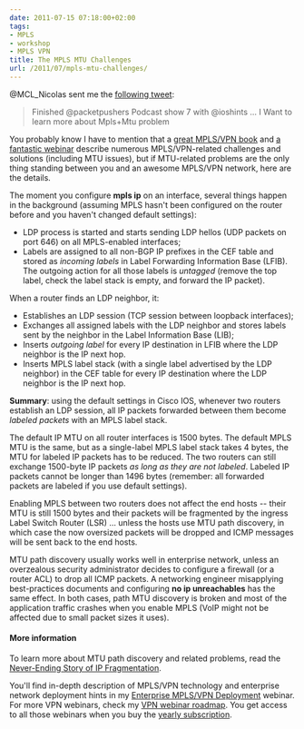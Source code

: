 ```yaml
---
date: 2011-07-15 07:18:00+02:00
tags:
- MPLS
- workshop
- MPLS VPN
title: The MPLS MTU Challenges
url: /2011/07/mpls-mtu-challenges/
---
```

\@MCL_Nicolas sent me the [following tweet](http://twitter.com/MCL_Nicolas/status/86838923019558912):

> Finished \@packetpushers Podcast show 7 with \@ioshints \... I Want to learn more about Mpls+Mtu problem

You probably know I have to mention that a [great MPLS/VPN book](http://www.amazon.com/gp/product/1587050021/ref=as_li_tf_tl?ie=UTF8&tag=cisioshinandt-20&linkCode=as2&camp=217145&creative=399353&creativeASIN=1587050021) and [a fantastic webinar](http://www.ipspace.net/EntMPLS) describe numerous MPLS/VPN-related challenges and solutions (including MTU issues), but if MTU-related problems are the only thing standing between you and an awesome MPLS/VPN network, here are the details.
<!--more-->
The moment you configure **mpls ip** on an interface, several things happen in the background (assuming MPLS hasn't been configured on the router before and you haven't changed default settings):

-   LDP process is started and starts sending LDP hellos (UDP packets on port 646) on all MPLS-enabled interfaces;
-   Labels are assigned to all non-BGP IP prefixes in the CEF table and stored as *incoming labels* in Label Forwarding Information Base (LFIB). The outgoing action for all those labels is *untagged* (remove the top label, check the label stack is empty, and forward the IP packet).

When a router finds an LDP neighbor, it:

-   Establishes an LDP session (TCP session between loopback interfaces);
-   Exchanges all assigned labels with the LDP neighbor and stores labels sent by the neighbor in the Label Information Base (LIB);
-   Inserts *outgoing label* for every IP destination in LFIB where the LDP neighbor is the IP next hop.
-   Inserts MPLS label stack (with a single label advertised by the LDP neighbor) in the CEF table for every IP destination where the LDP neighbor is the IP next hop.

**Summary**: using the default settings in Cisco IOS, whenever two routers establish an LDP session, all IP packets forwarded between them become *labeled packets* with an MPLS label stack.

The default IP MTU on all router interfaces is 1500 bytes. The default MPLS MTU is the same, but as a single-label MPLS label stack takes 4 bytes, the MTU for labeled IP packets has to be reduced. The two routers can still exchange 1500-byte IP packets *as long as they are not labeled*. Labeled IP packets cannot be longer than 1496 bytes (remember: all forwarded packets are labeled if you use default settings).

Enabling MPLS between two routers does not affect the end hosts -- their MTU is still 1500 bytes and their packets will be fragmented by the ingress Label Switch Router (LSR) \... unless the hosts use MTU path discovery, in which case the now oversized packets will be dropped and ICMP messages will be sent back to the end hosts.

MTU path discovery usually works well in enterprise network, unless an overzealous security administrator decides to configure a firewall (or a router ACL) to drop all ICMP packets. A networking engineer misapplying best-practices documents and configuring **no ip unreachables** has the same effect. In both cases, path MTU discovery is broken and most of the application traffic crashes when you enable MPLS (VoIP might not be affected due to small packet sizes it uses).

#### More information

To learn more about MTU path discovery and related problems, read the [Never-Ending Story of IP Fragmentation](/kb/Internet/PMTUD/).

You'll find in-depth description of MPLS/VPN technology and enterprise network deployment hints in my [Enterprise MPLS/VPN Deployment](http://www.ipspace.net) webinar. For more VPN webinars, check my [VPN webinar roadmap](http://www.ipspace.net/Roadmap/VPN_webinars). You get access to all those webinars when you buy the [yearly subscription](http://www.ipspace.net/Subscription).
